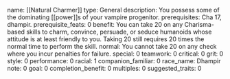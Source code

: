 name: [[Natural Charmer]]
type: General
description: You possess some of the dominating [[power]]s of your vampire progenitor.
prerequisites: Cha 17, dhampir.
prerequisite_feats: 0
benefit: You can take 20 on any Charisma-based skills to charm, convince, persuade, or seduce humanoids whose attitude is at least friendly to you. Taking 20 still requires 20 times the normal time to perform the skill.
normal: You cannot take 20 on any check where you incur penalties for failure.
special: 0
teamwork: 0
critical: 0
grit: 0
style: 0
performance: 0
racial: 1
companion_familiar: 0
race_name: Dhampir
note: 0
goal: 0
completion_benefit: 0
multiples: 0
suggested_traits: 0
